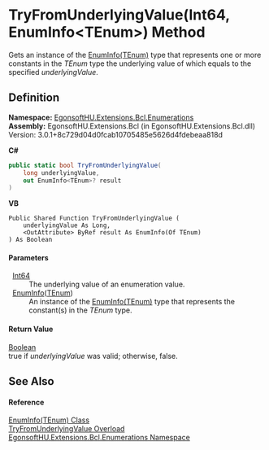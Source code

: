 # TryFromUnderlyingValue(Int64, EnumInfo&lt;TEnum&gt;) Method


Gets an instance of the <a href="T_EgonsoftHU_Extensions_Bcl_Enumerations_EnumInfo_1.md">EnumInfo(TEnum)</a> type that represents one or more constants in the *TEnum* type the underlying value of which equals to the specified *underlyingValue*.



## Definition
**Namespace:** <a href="N_EgonsoftHU_Extensions_Bcl_Enumerations.md">EgonsoftHU.Extensions.Bcl.Enumerations</a>  
**Assembly:** EgonsoftHU.Extensions.Bcl (in EgonsoftHU.Extensions.Bcl.dll) Version: 3.0.1+8c729d04d0fcab10705485e5626d4fdebeaa818d

**C#**
``` C#
public static bool TryFromUnderlyingValue(
	long underlyingValue,
	out EnumInfo<TEnum>? result
)
```
**VB**
``` VB
Public Shared Function TryFromUnderlyingValue ( 
	underlyingValue As Long,
	<OutAttribute> ByRef result As EnumInfo(Of TEnum)
) As Boolean
```



#### Parameters
<dl><dt>  <a href="https://learn.microsoft.com/dotnet/api/system.int64" target="_blank" rel="noopener noreferrer">Int64</a></dt><dd>The underlying value of an enumeration value.</dd><dt>  <a href="T_EgonsoftHU_Extensions_Bcl_Enumerations_EnumInfo_1.md">EnumInfo</a>(<a href="T_EgonsoftHU_Extensions_Bcl_Enumerations_EnumInfo_1.md">TEnum</a>)</dt><dd>An instance of the <a href="T_EgonsoftHU_Extensions_Bcl_Enumerations_EnumInfo_1.md">EnumInfo(TEnum)</a> type that represents the constant(s) in the <em>TEnum</em> type.</dd></dl>

#### Return Value
<a href="https://learn.microsoft.com/dotnet/api/system.boolean" target="_blank" rel="noopener noreferrer">Boolean</a>  
true if *underlyingValue* was valid; otherwise, false.

## See Also


#### Reference
<a href="T_EgonsoftHU_Extensions_Bcl_Enumerations_EnumInfo_1.md">EnumInfo(TEnum) Class</a>  
<a href="Overload_EgonsoftHU_Extensions_Bcl_Enumerations_EnumInfo_1_TryFromUnderlyingValue.md">TryFromUnderlyingValue Overload</a>  
<a href="N_EgonsoftHU_Extensions_Bcl_Enumerations.md">EgonsoftHU.Extensions.Bcl.Enumerations Namespace</a>  
